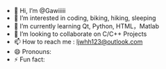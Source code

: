 - 👋 Hi, I’m @Gawiiiii
- 👀 I’m interested in coding, biking, hiking, sleeping
- 🌱 I’m currently learning Qt, Python, HTML，Matlab
- 💞️ I’m looking to collaborate on C/C++ Projects
- 📫 How to reach me : ljwhh123@outlook.com
- 😄 Pronouns: 
- ⚡ Fun fact: 

<!---
Gawiiiii/Gawiiiii is a ✨ special ✨ repository because its `README.md` (this file) appears on your GitHub profile.
You can click the Preview link to take a look at your changes.
--->
